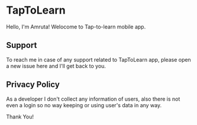 # TapToLearn

Hello, I'm Amruta! Welocome to Tap-to-learn mobile app.

## Support
To reach me in case of any support related to TapToLearn app, please open a new issue here and I'll get back to you.

## Privacy Policy
As a developer I don't collect any information of users, also there is not even a login so no way keeping or using user's data in any way.

Thank You!

